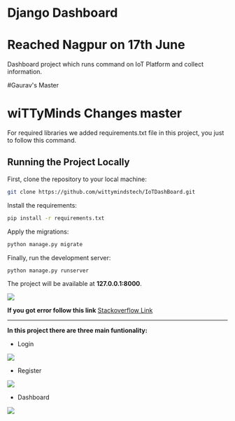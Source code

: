 # Django Dashboard

# Reached Nagpur on 17th June

Dashboard project which runs command on IoT Platform and collect information.

#Gaurav's Master


# wiTTyMinds Changes master


For required libraries we added requirements.txt file in this project, you just to follow this command.

## Running the Project Locally

First, clone the repository to your local machine:

```bash
git clone https://github.com/wittymindstech/IoTDashBoard.git
```

Install the requirements:

```bash
pip install -r requirements.txt
```

Apply the migrations:

```bash
python manage.py migrate
```

Finally, run the development server:

```bash
python manage.py runserver
```

The project will be available at **127.0.0.1:8000**.




![](IoT-Dashboard.png)


**If you got error follow this link** [Stackoverflow Link](https://stackoverflow.com/questions/7225900/how-to-install-packages-using-pip-according-to-the-requirements-txt-file-from-a "Stackoverflow Link")


------------

**In this project there are three main funtionality:**

- Login

![](Dashboard/Dashboard/static/login.png)

- Register 

![](Dashboard/static/register.png)

- Dashboard

![](Dashboard/static/dashboard.png)

